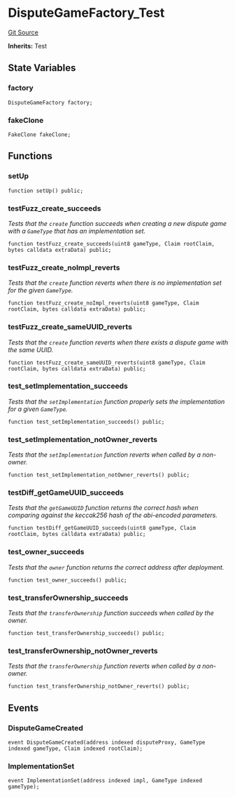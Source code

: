 # DisputeGameFactory_Test
[Git Source](https://github.com/ethereum-optimism/optimism/blob/f7b73857601914eeea6fc4c1ba46ae99ca744d97/contracts/test/DisputeGameFactory.t.sol)

**Inherits:**
Test


## State Variables
### factory

```solidity
DisputeGameFactory factory;
```


### fakeClone

```solidity
FakeClone fakeClone;
```


## Functions
### setUp


```solidity
function setUp() public;
```

### testFuzz_create_succeeds

*Tests that the `create` function succeeds when creating a new dispute game
with a `GameType` that has an implementation set.*


```solidity
function testFuzz_create_succeeds(uint8 gameType, Claim rootClaim, bytes calldata extraData) public;
```

### testFuzz_create_noImpl_reverts

*Tests that the `create` function reverts when there is no implementation
set for the given `GameType`.*


```solidity
function testFuzz_create_noImpl_reverts(uint8 gameType, Claim rootClaim, bytes calldata extraData) public;
```

### testFuzz_create_sameUUID_reverts

*Tests that the `create` function reverts when there exists a dispute game with the same UUID.*


```solidity
function testFuzz_create_sameUUID_reverts(uint8 gameType, Claim rootClaim, bytes calldata extraData) public;
```

### test_setImplementation_succeeds

*Tests that the `setImplementation` function properly sets the implementation for a given `GameType`.*


```solidity
function test_setImplementation_succeeds() public;
```

### test_setImplementation_notOwner_reverts

*Tests that the `setImplementation` function reverts when called by a non-owner.*


```solidity
function test_setImplementation_notOwner_reverts() public;
```

### testDiff_getGameUUID_succeeds

*Tests that the `getGameUUID` function returns the correct hash when comparing
against the keccak256 hash of the abi-encoded parameters.*


```solidity
function testDiff_getGameUUID_succeeds(uint8 gameType, Claim rootClaim, bytes calldata extraData) public;
```

### test_owner_succeeds

*Tests that the `owner` function returns the correct address after deployment.*


```solidity
function test_owner_succeeds() public;
```

### test_transferOwnership_succeeds

*Tests that the `transferOwnership` function succeeds when called by the owner.*


```solidity
function test_transferOwnership_succeeds() public;
```

### test_transferOwnership_notOwner_reverts

*Tests that the `transferOwnership` function reverts when called by a non-owner.*


```solidity
function test_transferOwnership_notOwner_reverts() public;
```

## Events
### DisputeGameCreated

```solidity
event DisputeGameCreated(address indexed disputeProxy, GameType indexed gameType, Claim indexed rootClaim);
```

### ImplementationSet

```solidity
event ImplementationSet(address indexed impl, GameType indexed gameType);
```

